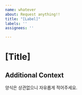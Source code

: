 ```yaml
---
name: whatever
about: Request anything!!
title: "[Label]"
labels: ''
assignees: ''

---
```


# [Title]

## Additional Context

양식은 상관없으니 자유롭게 적어주세요.
